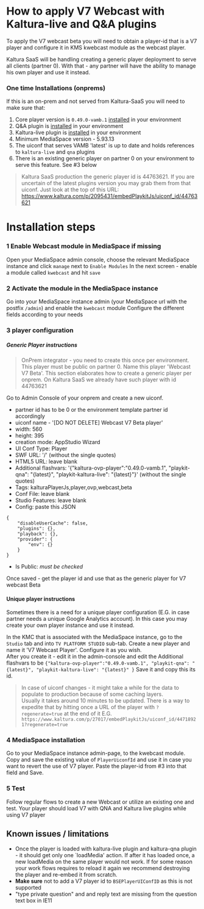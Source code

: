 # How to apply V7 Webcast with Kaltura-live and Q&A plugins
To apply the V7 webcast beta you will need to obtain a player-id that is a V7 player and configure it
in KMS kwebcast module as the webcast player.   

Kaltura SaaS will be handling creating a generic player deployment to serve all clients (partner 0).
With that - any partner will have the ability to manage his own player and use it instead.  

### One time Installations (onprems)
If this is an on-prem and not served from Kaltura-SaaS you will need to make sure that: 
1. Core player version is `0.49.0-vamb.1` [installed](https://github.com/kaltura/playkit-js-contrib/releases/tag/kaltura-ovp-player%400.49.0-vamb.1) in your environment 
2. Q&A plugin is [installed](https://github.com/kaltura/playkit-js-qna/releases/tag/) in your environment
3. Kaltura-live plugin is [installed](https://github.com/kaltura/playkit-js-kaltura-live/releases/tag/) in your environment
4. Minimum MediaSpace version - 5.93.13
5. The uiconf that serves VAMB 'latest' is up to date and holds references to `kaltura-live` and `qna` plugins 
6. There is an existing generic player on partner 0 on your environment to serve this feature. See #3 below
> Kaltura SaaS production the generic player id is 44763621.
> If you are uncertain of the latest plugins version you may grab them from that uiconf. Just look at the top of this URL:     
> https://www.kaltura.com/p/2095431/embedPlaykitJs/uiconf_id/44763621

# Installation steps

### 1 Enable Webcast module in MediaSpace if missing
Open your MediaSpace admin console, choose the relevant MediaSpace instance and click `manage` next to `Enable Modules`
In the next screen - enable a module called `kwebcast` and hit `save`

### 2 Activate the module in the MediaSpace instance
Go into your MediaSpace instance admin (your MediaSpace url with the postfix `/admin`) and enable the `kwebcast` module
Configure the different fields according to your needs 

### 3 player configuration

##### Generic Player instructions
> OnPrem integrator - you need to create this once per environment. This player must be public on partner 0. 
Name this player 'Webcast V7 Beta'. 
> This section elaborates how to create a generic player per onprem. On Kaltura SaaS we already have such player with id 44763621

Go to Admin Console of your onprem and create a new uiconf. 
- partner id has to be 0 or the environment template partner id accordingly 
- uiconf name - '[DO NOT DELETE] Webcast V7 Beta player'
- width: 560
- height: 395
- creation mode: AppStudio Wizard 
- UI Conf Type: Player
- SWF URL: '/' (without the single quotes) 
- HTML5 URL: leave blank 
- Additional flashvars: '{"kaltura-ovp-player":"0.49.0-vamb.1", "playkit-qna": "{latest}", "playkit-kaltura-live": "{latest}"}'  (without the single quotes)
- Tags: kalturaPlayerJs,player,ovp,webcast,beta 
- Conf File: leave blank
- Studio Features: leave blank
- Config: paste this JSON 
```
{
    "disableUserCache": false,
    "plugins": {},
    "playback": {},
    "provider": {
        "env": {}
    }
}
 ```
 - Is Public: *must be checked* 

Once saved - get the player id and use that as the generic player for V7 webcast Beta 

#### Unique player instructions 
Sometimes there is a need for a unique player configuration (E.G. in case partner needs a unique Google Analytics account). 
In this case you may create your own player instance and use it instead. 
    
In the KMC that is associated with the MediaSpace instance, go to the `Studio` tab and into `TV PLATFORM STUDIO` sub-tab.
Create a new player and name it 'V7 Webcast Player'. Configure it as you wish.  
After you create it - edit it in the admin-console and edit the Additional flashvars to be `{"kaltura-ovp-player":"0.49.0-vamb.1", "playkit-qna": "{latest}", "playkit-kaltura-live": "{latest}" }`
Save it and copy this its id.

> In case of uiconf changes - it might take a while for the data to populate to production because of some caching layers.  
Usually it takes around 10 minutes to be updated. There is a way to expedite that by hitting once a URL of the player 
with `?regenerate=true` at the end of it E.G. 
`https://www.kaltura.com/p/27017/embedPlaykitJs/uiconf_id/44718921?regenerate=true`

### 4 MediaSpace installation 
Go to your MediaSpace instance admin-page, to the kwebcast module. Copy and save the existing value of `PlayerUiconfId` 
and use it in case you want to revert the use of V7 player. Paste the player-id from #3 into that field and Save. 

### 5 Test
Follow regular flows to create a new Webcast or utilize an existing one and test. Your player should load V7 with QNA and Kaltura live plugins while using V7 player 


## Known issues / limitations
- Once the player is loaded with kaltura-live plugin and kaltura-qna plugin - it should get only one `loadMedia' action. 
If after it has loaded once, a new loadMedia on the same player would not work. If for some reason your work flows requires 
to reload it again we 
recommend destroying the player and re-embed it from scratch.
- **Make sure** not to add a V7 player id to `BSEPlayerUIConfID` as this is not supported
- "type private question" and and reply text are missing from the question text box in IE11 



